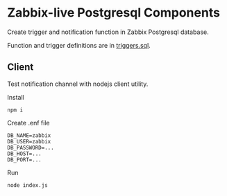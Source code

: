 # Zabbix-live Postgresql Components

Create trigger and notification function in Zabbix Postgresql database.

Function and trigger definitions are in [triggers.sql](./triggers.sql).

## Client

Test notification channel with nodejs client utility.

Install

```
npm i
```

Create .enf file

```
DB_NAME=zabbix
DB_USER=zabbix
DB_PASSWORD=...
DB_HOST=...
DB_PORT=...
```

Run 

```
node index.js
```
